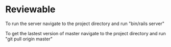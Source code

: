# Reviewable


To run the server navigate to the project directory and run "bin/rails server"

To get the lastest version of master navigate to the project directory and run "git pull origin master"